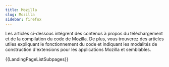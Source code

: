 ```yaml
---
title: Mozilla
slug: Mozilla
sidebar: firefox
---
```


Les articles ci-dessous intégrent des contenus à propos du téléchargement et de la compilation du code de Mozilla. De plus, vous trouverez des articles utiles expliquant le fonctionnement du code et indiquant les modalités de construction d'extensions pour les applications Mozilla et semblables.

{{LandingPageListSubpages}}

